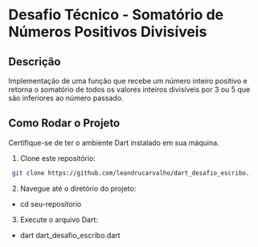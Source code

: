 # Desafio Técnico - Somatório de Números Positivos Divisíveis

## Descrição
Implementação de uma função que recebe um número inteiro positivo e retorna o somatório de todos os valores inteiros divisíveis por 3 ou 5 que são inferiores ao número passado.

## Como Rodar o Projeto

Certifique-se de ter o ambiente Dart instalado em sua máquina.

1. Clone este repositório:

```bash
 git clone https://github.com/leandrucarvalho/dart_desafio_escribo.
```

2. Navegue até o diretório do projeto:
   
- cd seu-repositorio

3. Execute o arquivo Dart:
   
- dart dart_desafio_escribo.dart

